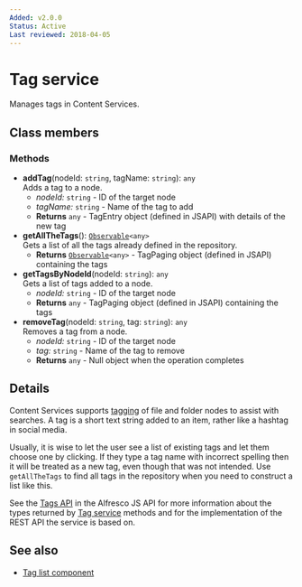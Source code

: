 ```yaml
---
Added: v2.0.0
Status: Active
Last reviewed: 2018-04-05
---
```


# Tag service

Manages tags in Content Services.

## Class members

### Methods

-   **addTag**(nodeId: `string`, tagName: `string`): `any`<br/>
    Adds a tag to a node.
    -   _nodeId:_ `string`  - ID of the target node
    -   _tagName:_ `string`  - Name of the tag to add
    -   **Returns** `any` - TagEntry object (defined in JSAPI) with details of the new tag
-   **getAllTheTags**(): [`Observable`](http://reactivex.io/documentation/observable.html)`<any>`<br/>
    Gets a list of all the tags already defined in the repository.
    -   **Returns** [`Observable`](http://reactivex.io/documentation/observable.html)`<any>` - TagPaging object (defined in JSAPI) containing the tags
-   **getTagsByNodeId**(nodeId: `string`): `any`<br/>
    Gets a list of tags added to a node.
    -   _nodeId:_ `string`  - ID of the target node
    -   **Returns** `any` - TagPaging object (defined in JSAPI) containing the tags
-   **removeTag**(nodeId: `string`, tag: `string`): `any`<br/>
    Removes a tag from a node.
    -   _nodeId:_ `string`  - ID of the target node
    -   _tag:_ `string`  - Name of the tag to remove
    -   **Returns** `any` - Null object when the operation completes

## Details

Content Services supports
[tagging](http://docs.alfresco.com/5.2/tasks/site-content-tag.html)
of file and folder nodes to assist with searches. A tag is a short
text string added to an item, rather like a hashtag in social media.

Usually, it is wise to let the user see a list of existing tags and let
them choose one by clicking. If they type a tag name with incorrect spelling
then it will be treated as a new tag, even though that was not intended.
Use `getAllTheTags` to find all tags in the repository when you need to
construct a list like this.

See the
[Tags API](https://github.com/Alfresco/alfresco-js-api/blob/master/src/alfresco-core-rest-api/docs/TagsApi.md)
in the Alfresco JS API for more information about the types returned by [Tag
service](../content-services/tag.service.md) methods and for the implementation of the REST API the service is
based on.

## See also

-   [Tag list component](tag-list.component.md)
